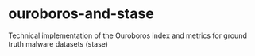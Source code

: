 # ouroboros-and-stase
Technical implementation of the Ouroboros index and metrics for ground truth malware datasets (stase)

